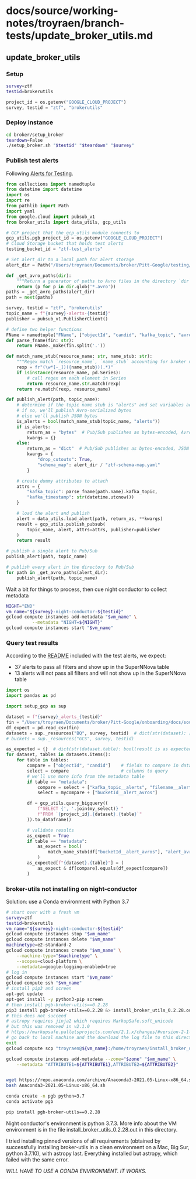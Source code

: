 # docs/source/working-notes/troyraen/branch-tests/update_broker_utils.md

## update_broker_utils

### Setup

```bash
survey=ztf
testid=brokerutils
```

```python
project_id = os.getenv("GOOGLE_CLOUD_PROJECT")
survey, testid = "ztf", "brokerutils"
```

### Deploy instance

```bash
cd broker/setup_broker
teardown=False
./setup_broker.sh "$testid" "$teardown" "$survey"
```

### Publish test alerts

Following [Alerts for Testing](https://pitt-broker.readthedocs.io/en/develop/broker/alerts-for-testing.html).

```python
from collections import namedtuple
from datetime import datetime
import os
import re
from pathlib import Path
import yaml
from google.cloud import pubsub_v1
from broker_utils import data_utils, gcp_utils

# GCP project that the gcp_utils module connects to
gcp_utils.pgb_project_id = os.getenv("GOOGLE_CLOUD_PROJECT")
# Cloud Storage bucket that holds test alerts
testing_bucket_id = "ztf-test_alerts"

# Set alert_dir to a local path for alert storage
alert_dir = Path("/Users/troyraen/Documents/broker/Pitt-Google/testing/docs/source/working-notes/troyraen/alerts-for-testing")

def _get_avro_paths(dir):
    """Return a generator of paths to Avro files in the directory `dir`."""
    return (p for p in dir.glob('*.avro'))
paths = _get_avro_paths(alert_dir)
path = next(paths)

survey, testid = "ztf", "brokerutils"
topic_name = f"{survey}-alerts-{testid}"
publisher = pubsub_v1.PublisherClient()

# define two helper functions
FName = namedtuple("FName", ["objectId", "candid", "kafka_topic", "avro"])
def parse_fname(fin: str):
    return FName._make(fin.split('.'))

def match_name_stub(resource_name: str, name_stub: str):
    """Regex match `resource_name`, `name_stub` accounting for broker name syntax."""
    rexp = fr"(\w*[-_])({name_stub})(.*)"
    if isinstance(resource_name, pd.Series):
        # call regex on each element in Series
        return resource_name.str.match(rexp)
    return re.match(rexp, resource_name)

def publish_alert(path, topic_name):
    # determine if the topic name stub is "alerts" and set variables accordingly
    # if so, we'll publish Avro-serialized bytes
    # else we'll publish JSON bytes
    is_alerts = bool(match_name_stub(topic_name, "alerts"))
    if is_alerts:
        return_as = "bytes"  # Pub/Sub publishes as bytes-encoded, Avro-serialized
        kwargs = {}
    else:
        return_as = "dict"  # Pub/Sub publishes as bytes-encoded, JSON
        kwargs = {
            "drop_cutouts": True,
            "schema_map": alert_dir / "ztf-schema-map.yaml"
        }

    # create dummy attributes to attach
    attrs = {
        "kafka_topic": parse_fname(path.name).kafka_topic,
        "kafka_timestamp": str(datetime.utcnow())
    }

    # load the alert and publish
    alert = data_utils.load_alert(path, return_as, **kwargs)
    result = gcp_utils.publish_pubsub(
        topic_name, alert, attrs=attrs, publisher=publisher
    )
    return result

# publish a single alert to Pub/Sub
publish_alert(path, topic_name)

# publish every alert in the directory to Pub/Sub
for path in _get_avro_paths(alert_dir):
    publish_alert(path, topic_name)
```

Wait a bit for things to process, then cue night conductor to collect metadata

```bash
NIGHT="END"
vm_name="${survey}-night-conductor-${testid}"
gcloud compute instances add-metadata "$vm_name" \
          --metadata "NIGHT=${NIGHT}"
gcloud compute instances start "$vm_name"
```

### Query test results

According to the [README](https://pitt-broker.readthedocs.io/en/develop/working-notes/troyraen/alerts-for-testing/README.html) included with the test alerts, we expect:

- 37 alerts to pass all filters and show up in the SuperNNova table
- 13 alerts will not pass all filters and will not show up in the SuperNNova table

```python
import os
import pandas as pd

import setup_gcp as sup

dataset = f"{survey}_alerts_{testid}"
fin = "/Users/troyraen/Documents/broker/Pitt-Google/onboarding/docs/source/broker/onboarding/alerts-for-testing/alerts-for-testing.csv"
df_expect = pd.read_csv(fin)
datasets = sup._resources("BQ", survey, testid)  # dict(str(dataset): [str(table),])
# buckets = sup._resources("GCS", survey, testid)

as_expected = {}  # dict(str(dataset.table): bool(result is as expected))
for dataset, tables in datasets.items():
    for table in tables:
        compare = ["objectId", "candid"]    # fields to compare in dataframes
        select = compare                    # columns to query
        # we'll use more info from the metadata table
        if table == "metadata":
            compare = select + ["kafka_topic__alerts", "filename__alert_avros"]
            select = mycompare + ["bucketId__alert_avros"]

        df = gcp_utils.query_bigquery((
            f"SELECT {', '.join(my_select)} "
            f"FROM `{project_id}.{dataset}.{table}`"
        )).to_dataframe()

        # validate results
        as_expect = True
        if table == "metadata":
            as_expect = bool(
                match_name_stub(df["bucketId__alert_avros"], "alert_avros")
            )
        as_expected[f"{dataset}.{table}"] = (
            as_expect & df[compare].equals(df_expect[compare])
        )


```

### broker-utils not installing on night-conductor

Solution: use a Conda environment with Python 3.7

```bash
# shart over with a fresh vm
survey=ztf
testid=brokerutils
vm_name="${survey}-night-conductor-${testid}"
gcloud compute instances stop "$vm_name"
gcloud compute instances delete "$vm_name"
machinetype=e2-standard-2
gcloud compute instances create "$vm_name" \
    --machine-type="$machinetype" \
    --scopes=cloud-platform \
    --metadata=google-logging-enabled=true
# log in
gcloud compute instances start "$vm_name"
gcloud compute ssh "$vm_name"
# install pip3 and screen
apt-get update
apt-get install -y python3-pip screen
# then install pgb-broker-utils==0.2.28
pip3 install pgb-broker-utils==0.2.28 &> install_broker_utils_0.2.28.out
# this does not succeed
# astropy requires jinja2 which requires MarkupSafe.soft_unicode
# but this was removed in v2.1.0
# https://markupsafe.palletsprojects.com/en/2.1.x/changes/#version-2-1-0
# go back to local machine and the download the log file to this directory
exit
gcloud compute scp "troyraen@${vm_name}:/home/troyraen/install_broker_utils_0.2.28.out" .

gcloud compute instances add-metadata --zone="$zone" "$vm_name" \
    --metadata "ATTRIBUTE1=${ATTRIBUTE1},ATTRIBUTE2=${ATTRIBUTE2}"


wget https://repo.anaconda.com/archive/Anaconda3-2021.05-Linux-x86_64.sh
bash Anaconda3-2021.05-Linux-x86_64.sh

conda create -n pgb python=3.7
conda activate pgb

pip install pgb-broker-utils==0.2.28
```

Night conductor's environment is python 3.7.3.
More info about the VM environment is in the file install_broker_utils_0.2.28.out
in this directory.

I tried installing pinned versions of all requirements
(obtained by successfully installing broker-utils in a clean environment on a
Mac, Big Sur, python 3.7.10), with astropy last.
Everything installed but astropy, which failed with the same error.

*WILL HAVE TO USE A CONDA ENVIRONMENT. IT WORKS.*
